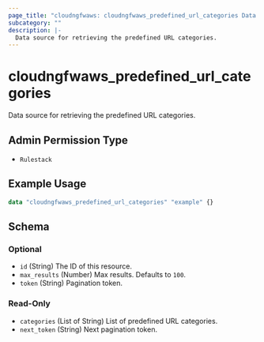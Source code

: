 ```yaml
---
page_title: "cloudngfwaws: cloudngfwaws_predefined_url_categories Data Source"
subcategory: ""
description: |-
  Data source for retrieving the predefined URL categories.
---
```


# cloudngfwaws_predefined_url_categories

Data source for retrieving the predefined URL categories.


## Admin Permission Type

* `Rulestack`


## Example Usage

```terraform
data "cloudngfwaws_predefined_url_categories" "example" {}
```


<!-- schema generated by tfplugindocs -->
## Schema

### Optional

- `id` (String) The ID of this resource.
- `max_results` (Number) Max results. Defaults to `100`.
- `token` (String) Pagination token.

### Read-Only

- `categories` (List of String) List of predefined URL categories.
- `next_token` (String) Next pagination token.
